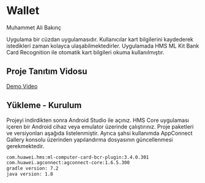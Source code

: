 # Wallet

Muhammet Ali Bakınç

Uygulama bir cüzdan uygulamasıdır. Kullanıcılar kart bilgilerini kaydederek istedikleri zaman kolayca ulaşabilmektedirler. Uygulamada HMS ML Kit Bank Card Recognition ile otomatik kart bilgileri okuma kullanılmıştır.

## Proje Tanıtım Vidosu

[Demo Video](https://github.com/alibknc/BTK-CodeMarathon/blob/main/video/demo.mp4)

## Yükleme - Kurulum

Projeyi indirdikten sonra Android Studio ile açınız. HMS Core uygulaması içeren bir Android cihaz veya emulator üzerinde çalıştırınız. Proje paketleri ve versiyonları aşağıda listelenmiştir. Ayrıca şahsi kullanımda AppConnect Gallery konsolu üzerinden yapılandırma dosyasının güncellenmesi gerekmektedir.

```bash
com.huawei.hms:ml-computer-card-bcr-plugin:3.4.0.301
com.huawei.agconnect:agconnect-core:1.6.5.300
gradle version: 7.2
java version: 1.8
